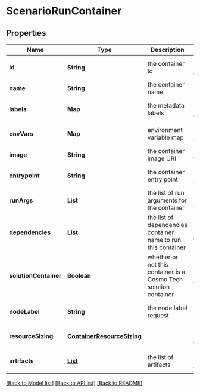 # ScenarioRunContainer
## Properties

Name | Type | Description | Notes
------------ | ------------- | ------------- | -------------
**id** | **String** | the container Id | [optional] [default to null]
**name** | **String** | the container name | [default to null]
**labels** | **Map** | the metadata labels | [optional] [default to null]
**envVars** | **Map** | environment variable map | [optional] [default to null]
**image** | **String** | the container image URI | [default to null]
**entrypoint** | **String** | the container entry point | [optional] [default to null]
**runArgs** | **List** | the list of run arguments for the container | [optional] [default to null]
**dependencies** | **List** | the list of dependencies container name to run this container | [optional] [default to null]
**solutionContainer** | **Boolean** | whether or not this container is a Cosmo Tech solution container | [optional] [default to null]
**nodeLabel** | **String** | the node label request | [optional] [default to null]
**resourceSizing** | [**ContainerResourceSizing**](ContainerResourceSizing.md) |  | [optional] [default to null]
**artifacts** | [**List**](ScenarioRunContainerArtifact.md) | the list of artifacts | [optional] [default to null]

[[Back to Model list]](../README.md#documentation-for-models) [[Back to API list]](../README.md#documentation-for-api-endpoints) [[Back to README]](../README.md)


